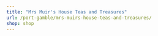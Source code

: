 ```yaml
---
title: "Mrs Muir's House Teas and Treasures"
url: /port-gamble/mrs-muirs-house-teas-and-treasures/
shop: shop
---
```

